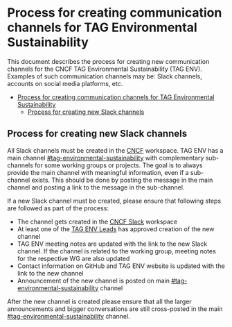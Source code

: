 # Process for creating communication channels for TAG Environmental Sustainability

This document describes the process for creating new communication channels for the CNCF TAG Environmental Sustainability (TAG ENV). Examples of such communication channels may be: Slack channels, accounts on social media platforms, etc.

- [Process for creating communication channels for TAG Environmental Sustainability](#process-for-creating-communication-channels-for-tag-environmental-sustainability)
  - [Process for creating new Slack channels](#process-for-creating-new-slack-channels)

## Process for creating new Slack channels

All Slack channels must be created in the [CNCF](https://slack.cncf.io) workspace. TAG ENV has a main channel [#tag-environmental-sustainability](https://cloud-native.slack.com/archives/C03F270PDU6) with complementary sub-channels for some working groups or projects. The goal is to always provide the main channel with meaningful information, even if a sub-channel exists. This should be done by posting the message in the main channel and posting a link to the message in the sub-channel.

If a new Slack channel must be created, please ensure that following steps are followed as part of the process:

* The channel gets created in the [CNCF Slack](https://slack.cncf.io) workspace
* At least one of the [TAG ENV Leads](https://github.com/cncf/tag-env-sustainability#tag-environmental-sustainability-co-chairs) has approved creation of the new channel
* TAG ENV meeting notes are updated with the link to the new Slack channel. If the channel is related to the working group, meeting notes for the respective WG are also updated
* Contact information on GitHub and TAG ENV website is updated with the link to the new channel
* Announcement of the new channel is posted on main [#tag-environmental-sustainability](https://cloud-native.slack.com/archives/C03F270PDU6) channel

After the new channel is created please ensure that all the larger announcements and bigger conversations are still cross-posted in the main [#tag-environmental-sustainability](https://cloud-native.slack.com/archives/C03F270PDU6) channel.
